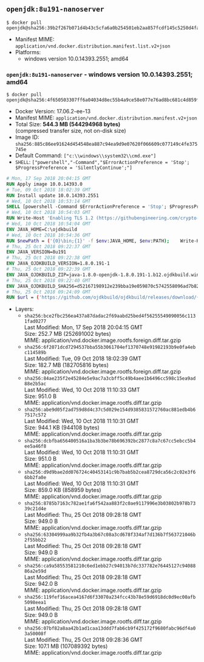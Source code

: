 ## `openjdk:8u191-nanoserver`

```console
$ docker pull openjdk@sha256:39b2f267b071d4b43c5cfa6a0b254501eb2aa857fcdf145c5250d4fa9faa099e
```

-	Manifest MIME: `application/vnd.docker.distribution.manifest.list.v2+json`
-	Platforms:
	-	windows version 10.0.14393.2551; amd64

### `openjdk:8u191-nanoserver` - windows version 10.0.14393.2551; amd64

```console
$ docker pull openjdk@sha256:4f650503307ff6a04034d8ec55b4a9ce58e077e76ad8bc681c4d859f38799d4d
```

-	Docker Version: 17.06.2-ee-13
-	Manifest MIME: `application/vnd.docker.distribution.manifest.v2+json`
-	Total Size: **544.3 MB (544294968 bytes)**  
	(compressed transfer size, not on-disk size)
-	Image ID: `sha256:885c86ee91624d454548ea887c94ea9d9e07620f066609c077149c4fe375745e`
-	Default Command: `["c:\\windows\\system32\\cmd.exe"]`
-	`SHELL`: `["powershell","-Command","$ErrorActionPreference = 'Stop'; $ProgressPreference = 'SilentlyContinue';"]`

```dockerfile
# Mon, 17 Sep 2018 20:04:15 GMT
RUN Apply image 10.0.14393.0
# Tue, 09 Oct 2018 18:02:39 GMT
RUN Install update 10.0.14393.2551
# Wed, 10 Oct 2018 10:53:14 GMT
SHELL [powershell -Command $ErrorActionPreference = 'Stop'; $ProgressPreference = 'SilentlyContinue';]
# Wed, 10 Oct 2018 10:54:03 GMT
RUN Write-Host 'Enabling TLS 1.2 (https://githubengineering.com/crypto-removal-notice/) ...'; 	$tls12RegBase = 'HKLM:\\SYSTEM\CurrentControlSet\Control\SecurityProviders\SCHANNEL\Protocols\TLS 1.2'; 	if (Test-Path $tls12RegBase) { throw ('"{0}" already exists!' -f $tls12RegBase) }; 	New-Item -Path ('{0}/Client' -f $tls12RegBase) -Force; 	New-Item -Path ('{0}/Server' -f $tls12RegBase) -Force; 	New-ItemProperty -Path ('{0}/Client' -f $tls12RegBase) -Name 'DisabledByDefault' -PropertyType DWORD -Value 0 -Force; 	New-ItemProperty -Path ('{0}/Client' -f $tls12RegBase) -Name 'Enabled' -PropertyType DWORD -Value 1 -Force; 	New-ItemProperty -Path ('{0}/Server' -f $tls12RegBase) -Name 'DisabledByDefault' -PropertyType DWORD -Value 0 -Force; 	New-ItemProperty -Path ('{0}/Server' -f $tls12RegBase) -Name 'Enabled' -PropertyType DWORD -Value 1 -Force
# Wed, 10 Oct 2018 10:54:04 GMT
ENV JAVA_HOME=C:\ojdkbuild
# Wed, 10 Oct 2018 10:54:36 GMT
RUN $newPath = ('{0}\bin;{1}' -f $env:JAVA_HOME, $env:PATH); 	Write-Host ('Updating PATH: {0}' -f $newPath); 	setx /M PATH $newPath;
# Thu, 25 Oct 2018 09:22:37 GMT
ENV JAVA_VERSION=8u191
# Thu, 25 Oct 2018 09:22:38 GMT
ENV JAVA_OJDKBUILD_VERSION=1.8.0.191-1
# Thu, 25 Oct 2018 09:22:39 GMT
ENV JAVA_OJDKBUILD_ZIP=java-1.8.0-openjdk-1.8.0.191-1.b12.ojdkbuild.windows.x86_64.zip
# Thu, 25 Oct 2018 09:22:40 GMT
ENV JAVA_OJDKBUILD_SHA256=d52167198912e239bba19e059870c5742558096ad7b82fe73d51461361b149bd
# Thu, 25 Oct 2018 09:24:09 GMT
RUN $url = ('https://github.com/ojdkbuild/ojdkbuild/releases/download/{0}/{1}' -f $env:JAVA_OJDKBUILD_VERSION, $env:JAVA_OJDKBUILD_ZIP); 	Write-Host ('Downloading {0} ...' -f $url); 	Invoke-WebRequest -Uri $url -OutFile 'ojdkbuild.zip'; 	Write-Host ('Verifying sha256 ({0}) ...' -f $env:JAVA_OJDKBUILD_SHA256); 	if ((Get-FileHash ojdkbuild.zip -Algorithm sha256).Hash -ne $env:JAVA_OJDKBUILD_SHA256) { 		Write-Host 'FAILED!'; 		exit 1; 	}; 		Write-Host 'Expanding ...'; 	Expand-Archive ojdkbuild.zip -DestinationPath C:\; 		Write-Host 'Renaming ...'; 	Move-Item 		-Path ('C:\{0}' -f ($env:JAVA_OJDKBUILD_ZIP -Replace '.zip$', '')) 		-Destination $env:JAVA_HOME 	; 		Write-Host 'Verifying install ...'; 	Write-Host '  java --version'; java --version; 	Write-Host '  javac --version'; javac --version; 		Write-Host 'Removing ...'; 	Remove-Item ojdkbuild.zip -Force; 		Write-Host 'Complete.';
```

-	Layers:
	-	`sha256:bce2fbc256ea437a87dadac2f69aabd25bed4f56255549090056c1131fad0277`  
		Last Modified: Mon, 17 Sep 2018 20:04:15 GMT  
		Size: 252.7 MB (252691002 bytes)  
		MIME: application/vnd.docker.image.rootfs.foreign.diff.tar.gzip
	-	`sha256:6f2071dcd7294537bba55b3061704ef1370748e91982193b9e0fa4ebc114589b`  
		Last Modified: Tue, 09 Oct 2018 18:02:39 GMT  
		Size: 182.7 MB (182705816 bytes)  
		MIME: application/vnd.docker.image.rootfs.foreign.diff.tar.gzip
	-	`sha256:84ae235f2e45284e5e9ac7a3cbff5c49b4aee1b6496cc598c15ea9ad88e2b5ac`  
		Last Modified: Wed, 10 Oct 2018 11:10:33 GMT  
		Size: 951.0 B  
		MIME: application/vnd.docker.image.rootfs.diff.tar.gzip
	-	`sha256:abe9d05f2ad759d8d4c37c5d029e154d9385831572760ac881edb4b67517c572`  
		Last Modified: Wed, 10 Oct 2018 11:10:31 GMT  
		Size: 944.1 KB (944108 bytes)  
		MIME: application/vnd.docker.image.rootfs.diff.tar.gzip
	-	`sha256:dcbfba656400516a1ba3b3be78b696392bc2877c8a7c67cc5ebcc5b4ee5a46f8`  
		Last Modified: Wed, 10 Oct 2018 11:10:31 GMT  
		Size: 951.0 B  
		MIME: application/vnd.docker.image.rootfs.diff.tar.gzip
	-	`sha256:d9d9bae2dd076724c40453141c9b7bab5b2cea8729dca56c2c02e3f66bb2fa0e`  
		Last Modified: Wed, 10 Oct 2018 11:10:31 GMT  
		Size: 859.0 KB (858959 bytes)  
		MIME: application/vnd.docker.image.rootfs.diff.tar.gzip
	-	`sha256:8785b7163c782ae1fa6f542aa883f2c0ae9117996e3b03802b978b7339c21d4e`  
		Last Modified: Thu, 25 Oct 2018 09:28:18 GMT  
		Size: 949.0 B  
		MIME: application/vnd.docker.image.rootfs.diff.tar.gzip
	-	`sha256:63304999aa9b32fb4a3b67c08a3cd678f334af7d136b7f563721046b2f55bb22`  
		Last Modified: Thu, 25 Oct 2018 09:28:18 GMT  
		Size: 949.0 B  
		MIME: application/vnd.docker.image.rootfs.diff.tar.gzip
	-	`sha256:ca9a58553581210c6ed1ebb27c94013b7dc337782e76445127c9408886a2e59d`  
		Last Modified: Thu, 25 Oct 2018 09:28:18 GMT  
		Size: 942.0 B  
		MIME: application/vnd.docker.image.rootfs.diff.tar.gzip
	-	`sha256:119fef16acea4167d6f33070a234fcc43b78e59d6918dc0d9ec00afb5098eea1`  
		Last Modified: Thu, 25 Oct 2018 09:28:18 GMT  
		Size: 949.0 B  
		MIME: application/vnd.docker.image.rootfs.diff.tar.gzip
	-	`sha256:07bf82a8aa42b1ad1caa13ddd7fab6cb9f425172f9680fabc96df4a03a50008f`  
		Last Modified: Thu, 25 Oct 2018 09:28:36 GMT  
		Size: 107.1 MB (107089392 bytes)  
		MIME: application/vnd.docker.image.rootfs.diff.tar.gzip
